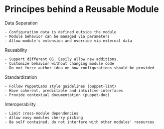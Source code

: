      
           
       
<h1>Principes behind a Reusable Module</h1>
       
                            
<p>Data Separation</p> 
<pre class=" code"><code><span class="java_operator">-</span><span class="java_plain">&nbsp;</span><span class="java_type">Configuration</span><span class="java_plain">&nbsp;data&nbsp;is&nbsp;defined&nbsp;outside&nbsp;the&nbsp;module</span>
<span class="java_operator">-</span><span class="java_plain">&nbsp;</span><span class="java_type">Module</span><span class="java_plain">&nbsp;behavior&nbsp;can&nbsp;be&nbsp;managed&nbsp;via&nbsp;parameters</span>
<span class="java_operator">-</span><span class="java_plain">&nbsp;</span><span class="java_type">Allow</span><span class="java_plain">&nbsp;module</span><span class="java_literal">'s&nbsp;extension&nbsp;and&nbsp;override&nbsp;via&nbsp;external&nbsp;data</span></code></pre>
<p>Reusability</p> 
<pre class=" code"><code><span class="java_operator">-</span><span class="java_plain">&nbsp;</span><span class="java_type">Support</span><span class="java_plain">&nbsp;different&nbsp;OS</span><span class="java_separator">.</span><span class="java_plain">&nbsp;</span><span class="java_type">Easily</span><span class="java_plain">&nbsp;allow&nbsp;</span><span class="java_keyword">new</span><span class="java_plain">&nbsp;additions</span><span class="java_separator">.</span><span class="java_plain"></span>
<span class="java_operator">-</span><span class="java_plain">&nbsp;</span><span class="java_type">Customize</span><span class="java_plain">&nbsp;behavior&nbsp;without&nbsp;changing&nbsp;module&nbsp;code</span>
<span class="java_operator">-</span><span class="java_plain">&nbsp;</span><span class="java_type">Do</span><span class="java_plain">&nbsp;not&nbsp;force&nbsp;author&nbsp;idea&nbsp;on&nbsp;how&nbsp;configurations&nbsp;should&nbsp;be&nbsp;provided</span></code></pre>
<p>Standardization</p> 
<pre class=" code"><code><span class="java_operator">-</span><span class="java_plain">&nbsp;</span><span class="java_type">Follow</span><span class="java_plain">&nbsp;</span><span class="java_type">PuppetLabs</span><span class="java_plain">&nbsp;style&nbsp;guidelines&nbsp;</span><span class="java_separator">(</span><span class="java_plain">puppet</span><span class="java_operator">-</span><span class="java_plain">lint</span><span class="java_separator">)</span><span class="java_plain"></span>
<span class="java_operator">-</span><span class="java_plain">&nbsp;</span><span class="java_type">Have</span><span class="java_plain">&nbsp;coherent</span><span class="java_separator">,</span><span class="java_plain">&nbsp;predictable&nbsp;and&nbsp;intuitive&nbsp;interfaces</span>
<span class="java_operator">-</span><span class="java_plain">&nbsp;</span><span class="java_type">Provide</span><span class="java_plain">&nbsp;contextual&nbsp;documentation&nbsp;</span><span class="java_separator">(</span><span class="java_plain">puppet</span><span class="java_operator">-</span><span class="java_plain">doc</span><span class="java_separator">)</span><span class="java_plain"></span></code></pre>
<p>Interoperability</p> 
<pre class=" code"><code><span class="java_operator">-</span><span class="java_plain">&nbsp;</span><span class="java_type">Limit</span><span class="java_plain">&nbsp;cross</span><span class="java_operator">-</span><span class="java_plain">module&nbsp;dependencies</span>
<span class="java_operator">-</span><span class="java_plain">&nbsp;</span><span class="java_type">Allow</span><span class="java_plain">&nbsp;easy&nbsp;modules&nbsp;cherry&nbsp;picking</span>
<span class="java_operator">-</span><span class="java_plain">&nbsp;</span><span class="java_type">Be</span><span class="java_plain">&nbsp;self&nbsp;contained</span><span class="java_separator">,</span><span class="java_plain">&nbsp;</span><span class="java_keyword">do</span><span class="java_plain">&nbsp;not&nbsp;interfere&nbsp;with&nbsp;other&nbsp;modules</span><span class="java_literal">'&nbsp;resources</span></code></pre>
  
     
     
